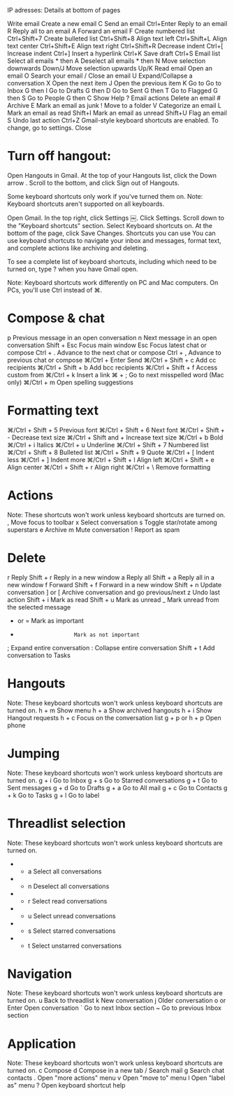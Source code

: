 IP adresses: Details at bottom of pages


Write email
Create a new email	C
Send an email	Ctrl+Enter
Reply to an email	R
Reply all to an email	A
Forward an email	F
Create numbered list	Ctrl+Shift+7
Create bulleted list	Ctrl+Shift+8
Align text left	Ctrl+Shift+L
Align text center	Ctrl+Shift+E
Align text right	Ctrl+Shift+R
Decrease indent	Ctrl+[
Increase indent	Ctrl+]
Insert a hyperlink	Ctrl+K
Save draft	Ctrl+S
Email list
Select all emails	* then A
Deselect all emails	* then N
Move selection downwards	Down/J
Move selection upwards	Up/K
Read email
Open an email	O
Search your email	/
Close an email	U
Expand/Collapse a conversation	X
Open the next item	J
Open the previous item	K
Go to
Go to Inbox	G then I
Go to Drafts	G then D
Go to Sent	G then T
Go to Flagged	G then S
Go to People	G then C
Show Help	?
Email actions
Delete an email	#
Archive	E
Mark an email as junk	!
Move to a folder	V
Categorize an email	L
Mark an email as read	Shift+I
Mark an email as unread	Shift+U
Flag an email	S
Undo last action	Ctrl+Z
Gmail-style keyboard shortcuts are enabled. To change, go to settings. Close

# Turn off hangout:
Open Hangouts in Gmail.
At the top of your Hangouts list, click the Down arrow .
Scroll to the bottom, and click Sign out of Hangouts.


Some keyboard shortcuts only work if you've turned them on.  Note: Keyboard shortcuts aren't supported on all keyboards.

Open Gmail.
In the top right, click Settings ￼.
Click Settings.
Scroll down to the "Keyboard shortcuts" section.
Select Keyboard shortcuts on.
At the bottom of the page, click Save Changes.
Shortcuts you can use
You can use keyboard shortcuts to navigate your inbox and messages, format text, and complete actions like archiving and deleting.

To see a complete list of keyboard shortcuts, including which need to be turned on, type ? when you have Gmail open.

Note: Keyboard shortcuts work differently on PC and Mac computers. On PCs, you'll use Ctrl instead of ⌘.

# Compose & chat
p                       Previous message in an open conversation
n                       Next message in an open conversation
Shift + Esc             Focus main window
Esc                     Focus latest chat or compose
Ctrl + .                Advance to the next chat or compose
Ctrl + ,                Advance to previous chat or compose
⌘/Ctrl + Enter          Send
⌘/Ctrl + Shift + c      Add cc recipients
⌘/Ctrl + Shift + b      Add bcc recipients
⌘/Ctrl + Shift + f      Access custom from
⌘/Ctrl + k              Insert a link
⌘ + ;                   Go to next misspelled word (Mac only)
⌘/Ctrl + m              Open spelling suggestions

# Formatting text
⌘/Ctrl + Shift + 5      Previous font
⌘/Ctrl + Shift + 6      Next font
⌘/Ctrl + Shift + -      Decrease text size
⌘/Ctrl + Shift and +    Increase text size
⌘/Ctrl + b              Bold
⌘/Ctrl + i              Italics
⌘/Ctrl + u              Underline
⌘/Ctrl + Shift + 7      Numbered list
⌘/Ctrl + Shift + 8      Bulleted list
⌘/Ctrl + Shift + 9      Quote
⌘/Ctrl + [              Indent less
⌘/Ctrl + ]              Indent more
⌘/Ctrl + Shift + l      Align left
⌘/Ctrl + Shift + e      Align center
⌘/Ctrl + Shift + r      Align right
⌘/Ctrl + \              Remove formatting

# Actions
Note: These shortcuts won't work unless keyboard shortcuts are turned on.
,                       Move focus to toolbar
x                       Select conversation
s                       Toggle star/rotate among superstars
e                       Archive
m                       Mute conversation
!                       Report as spam
#                       Delete
r                       Reply
Shift + r               Reply in a new window
a                       Reply all
Shift + a               Reply all in a new window
f                       Forward
Shift + f               Forward in a new window
Shift + n               Update conversation
] or [                  Archive conversation and go previous/next
z                       Undo last action
Shift + i               Mark as read
Shift + u               Mark as unread
_                       Mark unread from the selected message
+ or =                  Mark as important
-                       Mark as not important
;                       Expand entire conversation
:                       Collapse entire conversation
Shift + t               Add conversation to Tasks

# Hangouts
Note: These keyboard shortcuts won't work unless keyboard shortcuts are turned on.
h + m                   Show menu
h + a                   Show archived hangouts
h + i                   Show Hangout requests
h + c                   Focus on the conversation list
g + p or h + p          Open phone

# Jumping
Note: These keyboard shortcuts won't work unless keyboard shortcuts are turned on.
g + i                   Go to Inbox
g + s                   Go to Starred conversations
g + t                   Go to Sent messages
g + d                   Go to Drafts
g + a                   Go to All mail
g + c                   Go to Contacts
g + k                   Go to Tasks
g + l                   Go to label

# Threadlist selection
Note: These keyboard shortcuts won't work unless keyboard shortcuts are turned on.
* + a                   Select all conversations
* + n                   Deselect all conversations
* + r                   Select read conversations
* + u                   Select unread conversations
* + s                   Select starred conversations
* + t                   Select unstarred conversations

# Navigation
Note: These keyboard shortcuts won't work unless keyboard shortcuts are turned on.
u                       Back to threadlist
k                       New conversation
j                       Older conversation
o or Enter              Open conversation
`                       Go to next Inbox section
~                       Go to previous Inbox section

# Application
Note: These keyboard shortcuts won't work unless keyboard shortcuts are turned on.
c                       Compose
d                       Compose in a new tab
/                       Search mail
g                       Search chat contacts
.                       Open "more actions" menu
v                       Open "move to" menu
l                       Open "label as" menu
?                       Open keyboard shortcut help
